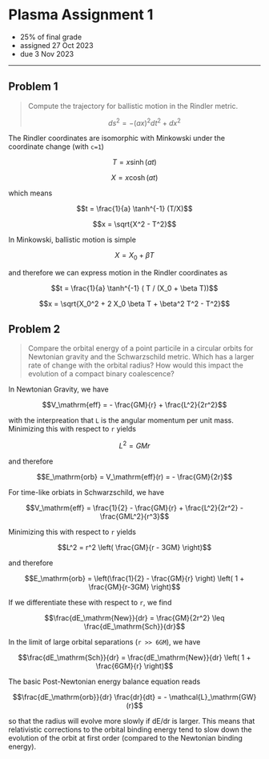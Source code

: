 # Plasma Assignment 1

  * 25% of final grade
  * assigned 27 Oct 2023
  * due 3 Nov 2023

---

## Problem 1

> Compute the trajectory for ballistic motion in the Rindler metric.
> 
> ```math
> ds^2 = - (ax)^2 dt^2 + dx^2
> ```

The Rindler coordinates are isomorphic with Minkowski under the coordinate change (with `c=1`)

```math
T = x \sinh (at)
```
```math
X = x \cosh (at)
```

which means

```math
t = \frac{1}{a} \tanh^{-1} (T/X)
```
```math
x = \sqrt{X^2 - T^2}
```

In Minkowski, ballistic motion is simple

```math
X = X_0 + \beta T
```

and therefore we can express motion in the Rindler coordinates as

```math
t = \frac{1}{a} \tanh^{-1} ( T / (X_0 + \beta T))
```
```math
x = \sqrt{X_0^2 + 2 X_0 \beta T + \beta^2 T^2 - T^2}
```

## Problem 2

> Compare the orbital energy of a point particile in a circular orbits for Newtonian gravity and the Schwarzschild metric.
> Which has a larger rate of change with the orbital radius?
> How would this impact the evolution of a compact binary coalescence?

In Newtonian Gravity, we have

```math
V_\mathrm{eff} = - \frac{GM}{r} + \frac{L^2}{2r^2}
```

with the interpreation that `L` is the angular momentum per unit mass. Minimizing this with respect to `r` yields

```math
L^2 = GM r
```

and therefore

```math
E_\mathrm{orb} = V_\mathrm{eff}(r) = - \frac{GM}{2r}
```

For time-like orbiats in Schwarzschild, we have

```math
V_\mathrm{eff} = \frac{1}{2} - \frac{GM}{r} + \frac{L^2}{2r^2} - \frac{GML^2}{r^3}
```

Minimizing this with respect to `r` yields

```math
L^2 = r^2 \left( \frac{GM}{r - 3GM} \right)
```

and therefore

```math
E_\mathrm{orb} = \left(\frac{1}{2} - \frac{GM}{r} \right) \left( 1 + \frac{GM}{r-3GM} \right)
```

If we differentiate these with respect to `r`, we find

```math
\frac{dE_\mathrm{New}}{dr} = \frac{GM}{2r^2} \leq \frac{dE_\mathrm{Sch}}{dr}
```

In the limit of large orbital separations (`r >> 6GM`), we have

```math
\frac{dE_\mathrm{Sch}}{dr} = \frac{dE_\mathrm{New}}{dr} \left( 1 + \frac{6GM}{r} \right)
```

The basic Post-Newtonian energy balance equation reads

```math
\frac{dE_\mathrm{orb}}{dr} \frac{dr}{dt} = - \mathcal{L}_\mathrm{GW}(r)
```

so that the radius will evolve more slowly if dE/dr is larger. This means that relativistic corrections to the orbital binding energy tend to slow down the evolution of the orbit at first order (compared to the Newtonian binding energy).
